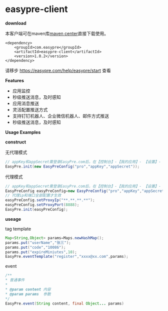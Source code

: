 easypre-client
=======

**download**

本客户端可在maven库[maven center](https://search.maven.org/search?q=a:easypre-client)直接下载使用。
```
<dependency>
    <groupId>com.easypre</groupId>
    <artifactId>easypre-client</artifactId>
    <version>1.0.2</version>
</dependency>
```

请移步 https://easypre.com/help/easypre/start 查看

**Features**
- 应用监控
 - 秒级推送消息，及时感知
 - 应用消息推送
 - 灵活配置推送方式
 - 支持钉钉机器人、企业微信机器人、邮件方式推送
 - 秒级推送消息，及时感知
 
**Usage Examples**

**construct**

无代理模式
```Java
// appKey和appSecret需登录EasyPre.com后，在【控制台】-【我的应用】- 【设置】-【应用信息】查看获取。
EasyPre.init(new EasyPreConfig("pro","appKey","appSecret"));
```

代理模式
```Java
// appKey和appSecret需登录EasyPre.com后，在【控制台】-【我的应用】- 【设置】-【应用信息】查看获取。
EasyPreConfig easyPreConfig=new EasyPreConfig("pro","appKey","appSecret");
// 代理ip和端口全部配置才生效
easyPreConfig.setProxyIp("**.**.**.**");
easyPreConfig.setProxyPort(8888);
EasyPre.init(easyPreConfig);
```

**useage**

tag template
```Java
Map<String,Object> params=Maps.newHashMap();
params.put("userName","张三");
params.put("code","10086");
params.put("expireMiniutes",10);
EasyPre.eventTemplate("register","xxxx@xx.com",params);
```

event
```Java
/**
* 普通事件
*
* @param content 内容
* @param params  参数
*/
EasyPre.event(String content, final Object... params)
```
